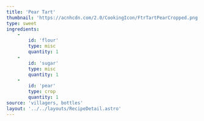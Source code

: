 ```yaml
---
title: 'Pear Tart'
thumbnail: 'https://acnhcdn.com/2.0/CookingIcon/FtrTartPearCropped.png'
type: sweet
ingredients:
	-
		id: 'flour'
		type: misc
		quantity: 1
	-
		id: 'sugar'
		type: misc
		quantity: 1
	-
		id: 'pear'
		type: crop
		quantity: 1
source: 'villagers, bottles'
layout: '../../layouts/RecipeDetail.astro'
---
```

